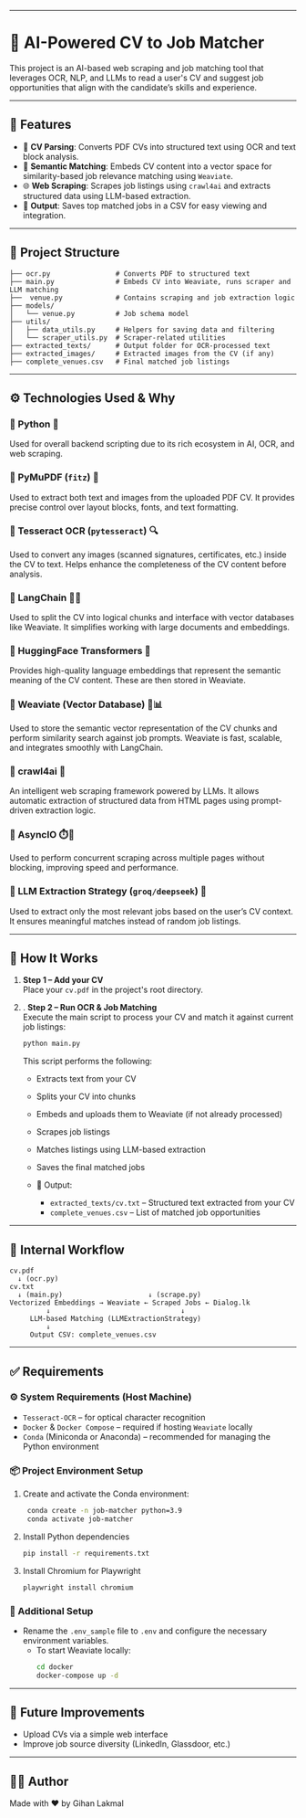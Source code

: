 
---

# 🧠 AI-Powered CV to Job Matcher

This project is an AI-based web scraping and job matching tool that leverages OCR, NLP, and LLMs to read a user's CV and suggest job opportunities that align with the candidate’s skills and experience.

---

## 🚀 Features

- 📝 **CV Parsing**: Converts PDF CVs into structured text using OCR and text block analysis.
- 🧠 **Semantic Matching**: Embeds CV content into a vector space for similarity-based job relevance matching using `Weaviate`.
- 🌐 **Web Scraping**: Scrapes job listings using `crawl4ai` and extracts structured data using LLM-based extraction.
- 📄 **Output**: Saves top matched jobs in a CSV for easy viewing and integration.

---

## 📁 Project Structure

```
├── ocr.py                # Converts PDF to structured text
├── main.py               # Embeds CV into Weaviate, runs scraper and LLM matching
├──  venue.py             # Contains scraping and job extraction logic
├── models/
│   └── venue.py          # Job schema model
├── utils/
│   ├── data_utils.py     # Helpers for saving data and filtering
│   └── scraper_utils.py  # Scraper-related utilities
├── extracted_texts/      # Output folder for OCR-processed text
├── extracted_images/     # Extracted images from the CV (if any)
├── complete_venues.csv   # Final matched job listings
```

---

## ⚙️ Technologies Used & Why

### 🔹 Python 🐍
Used for overall backend scripting due to its rich ecosystem in AI, OCR, and web scraping.

### 🔹 PyMuPDF (`fitz`) 📄
Used to extract both text and images from the uploaded PDF CV. It provides precise control over layout blocks, fonts, and text formatting.

### 🔹 Tesseract OCR (`pytesseract`) 🔍
Used to convert any images (scanned signatures, certificates, etc.) inside the CV to text. Helps enhance the completeness of the CV content before analysis.

### 🔹 LangChain 🦜🔗
Used to split the CV into logical chunks and interface with vector databases like Weaviate. It simplifies working with large documents and embeddings.

### 🔹 HuggingFace Transformers 🤗
Provides high-quality language embeddings that represent the semantic meaning of the CV content. These are then stored in Weaviate.

### 🔹 Weaviate (Vector Database) 🧬📊
Used to store the semantic vector representation of the CV chunks and perform similarity search against job prompts. Weaviate is fast, scalable, and integrates smoothly with LangChain.

### 🔹 crawl4ai 🤖
An intelligent web scraping framework powered by LLMs. It allows automatic extraction of structured data from HTML pages using prompt-driven extraction logic.

### 🔹 AsyncIO ⏱️🔄
Used to perform concurrent scraping across multiple pages without blocking, improving speed and performance.

### 🔹 LLM Extraction Strategy (`groq/deepseek`) 🧠
Used to extract only the most relevant jobs based on the user’s CV context. It ensures meaningful matches instead of random job listings.

---

## 🧪 How It Works

1. **Step 1 – Add your CV**  
   Place your `cv.pdf` in the project's root directory.

2. . **Step 2 – Run OCR & Job Matching**  
   Execute the main script to process your CV and match it against current job listings:
   ```bash
   python main.py
   ```

   This script performs the following:
   - Extracts text from your CV
   - Splits your CV into chunks
   - Embeds and uploads them to Weaviate (if not already processed)
   - Scrapes job listings
   - Matches listings using LLM-based extraction
   - Saves the final matched jobs

   - 📂 Output: 
     - `extracted_texts/cv.txt`  – Structured text extracted from your CV
     - `complete_venues.csv`  – List of matched job opportunities

---

## 🧩 Internal Workflow

```
cv.pdf
  ↓ (ocr.py)
cv.txt
  ↓ (main.py)                     ↓ (scrape.py)
Vectorized Embeddings → Weaviate ← Scraped Jobs ← Dialog.lk
         ↓                                ↓
     LLM-based Matching (LLMExtractionStrategy)
         ↓
     Output CSV: complete_venues.csv
```

---

## ✅ Requirements

### ⚙️ System Requirements (Host Machine)
- `Tesseract-OCR` – for optical character recognition
- `Docker` & `Docker Compose` – required if hosting `Weaviate` locally
- `Conda` (Miniconda or Anaconda) – recommended for managing the Python environment


### 📦 Project Environment Setup
1. Create and activate the Conda environment:
     ```bash
      conda create -n job-matcher python=3.9
      conda activate job-matcher
     ```

2. Install Python dependencies
     ```bash
     pip install -r requirements.txt
     ```

3. Install Chromium for Playwright
     ```bash
     playwright install chromium
     ```


### 📁 Additional Setup
- Rename the `.env_sample` file to `.env` and configure the necessary environment variables.
  - To start Weaviate locally:
     ```bash
    cd docker
    docker-compose up -d
     ```
---

## 🧠 Future Improvements

- Upload CVs via a simple web interface
- Improve job source diversity (LinkedIn, Glassdoor, etc.)

---

## 👨‍💻 Author

Made with ❤️ by Gihan Lakmal 

